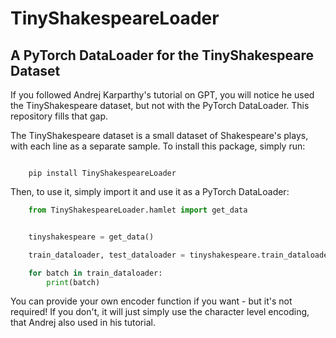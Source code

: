# TinyShakespeareLoader

## A PyTorch DataLoader for the TinyShakespeare Dataset

If you followed Andrej Karparthy's tutorial on GPT, you will notice he used the TinyShakespeare dataset, but not with the PyTorch DataLoader.
This repository fills that gap.

The TinyShakespeare dataset is a small dataset of Shakespeare's plays, with each line as a separate sample. To install this package, simply run:

```console

    pip install TinyShakespeareLoader

```

Then, to use it, simply import it and use it as a PyTorch DataLoader:

```python
    from TinyShakespeareLoader.hamlet import get_data


    tinyshakespeare = get_data()

    train_dataloader, test_dataloader = tinyshakespeare.train_dataloader, tinyshakespeare.test_dataloader

    for batch in train_dataloader:
        print(batch)

```

You can provide your own encoder function if you want - but it's not required! If you don't, it will just simply use the character level encoding, that Andrej also used in his tutorial.
